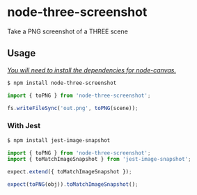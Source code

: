 # node-three-screenshot
Take a PNG screenshot of a THREE scene

## Usage

*[You will need to install the dependencies for node-canvas.](https://github.com/Automattic/node-canvas#compiling)*

```sh
$ npm install node-three-screenshot
```

```js
import { toPNG } from 'node-three-screenshot';

fs.writeFileSync('out.png', toPNG(scene));
```

### With Jest

```sh
$ npm install jest-image-snapshot
```

```js
import { toPNG } from 'node-three-screenshot';
import { toMatchImageSnapshot } from 'jest-image-snapshot';

expect.extend({ toMatchImageSnapshot });

expect(toPNG(obj)).toMatchImageSnapshot();
```
